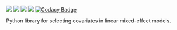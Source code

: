 ![](https://img.shields.io/pypi/l/skmixed)
![](https://img.shields.io/github/workflow/status/aksholokhov/skmixed/Testing%20and%20Coverage/sr3)
![](https://img.shields.io/readthedocs/skmixed)
![](https://img.shields.io/codecov/c/github/aksholokhov/skmixed/sr3?flag=unittests)
[![Codacy Badge](https://app.codacy.com/project/badge/Grade/749695b3c6fd43bb9fdb499ec0ace67b)](https://www.codacy.com/gh/aksholokhov/skmixed/dashboard?utm_source=github.com&amp;utm_medium=referral&amp;utm_content=aksholokhov/skmixed&amp;utm_campaign=Badge_Grade)

Python library for selecting covariates in linear mixed-effect models.